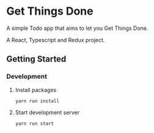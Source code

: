 # Get Things Done

A simple Todo app that aims to let you Get Things Done.

A React, Typescript and Redux project.

## Getting Started

### Development

1. Install packages

    `yarn run install`

2. Start development server

    `yarn run start`
